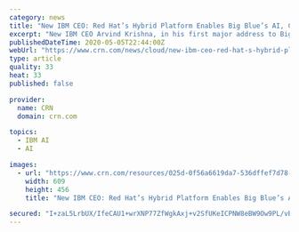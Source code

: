 ```yaml
---
category: news
title: "New IBM CEO: Red Hat’s Hybrid Platform Enables Big Blue’s AI, Cloud, Edge Strategy"
excerpt: "New IBM CEO Arvind Krishna, in his first major address to Big Blue's ecosystem as CEO, says Red Hat's open, hybrid platforms will drive IBM's AI, cloud and 5G strategy"
publishedDateTime: 2020-05-05T22:44:00Z
webUrl: "https://www.crn.com/news/cloud/new-ibm-ceo-red-hat-s-hybrid-platform-enables-big-blue-s-ai-cloud-edge-strategy"
type: article
quality: 33
heat: 33
published: false

provider:
  name: CRN
  domain: crn.com

topics:
  - IBM AI
  - AI

images:
  - url: "https://www.crn.com/resources/025d-0f56a6619da7-536dffef7d78-1000/krishna-arvind-ibm1.jpg"
    width: 609
    height: 456
    title: "New IBM CEO: Red Hat’s Hybrid Platform Enables Big Blue’s AI, Cloud, Edge Strategy"

secured: "I+zaL5LrbUX/IfeCAU1+wrXNP77ZfWgkAxj+v2SfUKeICPNW8eBW9Ow9PL/vB5pSUx/3HuK7UM74etlEvZ/3gJvNaAgDBSuJiZX7gkYWYrrzU/GZ2Drc6WhPVVAWfHB322hyy67EFQSmeCMtCP220YfuqMLNHyjAJOET5qEyvRvI57nnyVmuZM3BkzszZB1lrP5UShQvaeO3n86ADAjHXaZq2wPvFoOce8YdEcMvkIDPhWK7gFcLIvXVHlkE/kODzGpTABE5Vltd69cRCJW8ZFK5WsfUfTNWu1djPfgCD+PCjWSWNBngU578CfAauFDH;XpD4QPSbTNQ96DnluBnrcw=="
---
```


